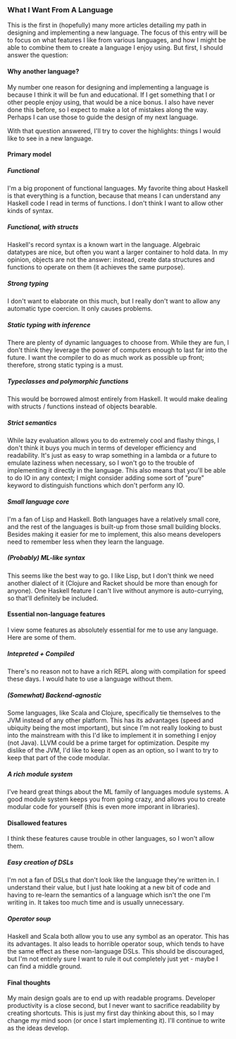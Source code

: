 ### What I Want From A Language

This is the first in (hopefully) many more articles detailing my path in designing and implementing a new language. The focus of this entry will be to focus on what features I like from various languages, and how I might be able to combine them to create a language I enjoy using. But first, I should answer the question:

#### Why another language?

My number one reason for designing and implementing a language is because I think it will be fun and educational. If I get something that I or other people enjoy using, that would be a nice bonus. I also have never done this before, so I expect to make a lot of mistakes along the way. Perhaps I can use those to guide the design of my next language.

With that question answered, I'll try to cover the highlights: things I would like to see in a new language.

#### Primary model

##### Functional

I'm a big proponent of functional languages. My favorite thing about Haskell is that everything is a function, because that means I can understand any Haskell code I read in terms of functions. I don't think I want to allow other kinds of syntax.

##### Functional, with structs

Haskell's record syntax is a known wart in the language. Algebraic datatypes are nice, but often you want a larger container to hold data. In my opinion, objects are not the answer: instead, create data structures and functions to operate on them (it achieves the same purpose).

##### Strong typing

I don't want to elaborate on this much, but I really don't want to allow any automatic type coercion. It only causes problems.

##### Static typing with inference

There are plenty of dynamic languages to choose from. While they are fun, I don't think they leverage the power of computers enough to last far into the future. I want the compiler to do as much work as possible up front; therefore, strong static typing is a must.

##### Typeclasses and polymorphic functions

This would be borrowed almost entirely from Haskell. It would make dealing with structs / functions instead of objects bearable.

##### Strict semantics

While lazy evaluation allows you to do extremely cool and flashy things, I don't think it buys you much in terms of developer efficiency and readability. It's just as easy to wrap something in a lambda or a future to emulate laziness when necessary, so I won't go to the trouble of implementing it directly in the language. This also means that you'll be able to do IO in any context; I might consider adding some sort of "pure" keyword to distinguish functions which don't perform any IO.

##### Small language core

I'm a fan of Lisp and Haskell. Both languages have a relatively small core, and the rest of the languages is built-up from those small building blocks. Besides making it easier for me to implement, this also means developers need to remember less when they learn the language.

##### (Probably) ML-like syntax

This seems like the best way to go. I like Lisp, but I don't think we need another dialect of it (Clojure and Racket should be more than enough for anyone). One Haskell feature I can't live without anymore is auto-currying, so that'll definitely be included.

#### Essential non-language features

I view some features as absolutely essential for me to use any language. Here are some of them.

##### Intepreted + Compiled

There's no reason not to have a rich REPL along with compilation for speed these days. I would hate to use a language without them.

##### (Somewhat) Backend-agnostic

Some languages, like Scala and Clojure, specifically tie themselves to the JVM instead of any other platform. This has its advantages (speed and ubiquity being the most important), but since I'm not really looking to bust into the mainstream with this I'd like to implement it in something I enjoy (not Java). LLVM could be a prime target for optimization. Despite my dislike of the JVM, I'd like to keep it open as an option, so I want to try to keep that part of the code modular.

##### A rich module system

I've heard great things about the ML family of languages module systems. A good module system keeps you from going crazy, and allows you to create modular code for yourself (this is even more imporant in libraries).

#### Disallowed features

I think these features cause trouble in other languages, so I won't allow them.

##### Easy creation of DSLs

I'm not a fan of DSLs that don't look like the language they're written in. I understand their value, but I just hate looking at a new bit of code and having to re-learn the semantics of a language which isn't the one I'm writing in. It takes too much time and is usually unnecessary.

##### Operator soup

Haskell and Scala both allow you to use any symbol as an operator. This has its advantages. It also leads to horrible operator soup, which tends to have the same effect as these non-language DSLs. This should be discouraged, but I'm not entirely sure I want to rule it out completely just yet - maybe I can find a middle ground.

#### Final thoughts

My main design goals are to end up with readable programs. Developer productivity is a close second, but I never want to sacrifice readability by creating shortcuts. This is just my first day thinking about this, so I may change my mind soon (or once I start implementing it). I'll continue to write as the ideas develop.
